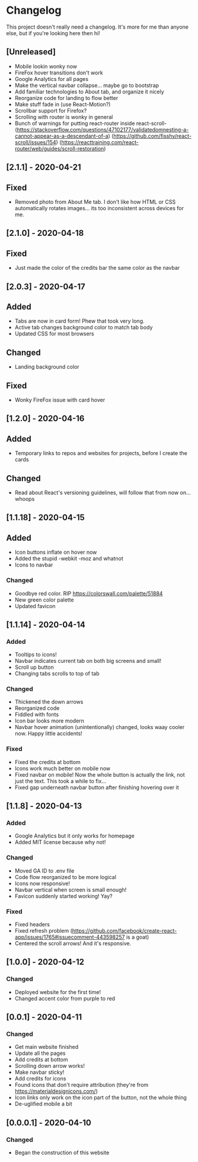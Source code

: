 # Changelog

This project doesn't really need a changelog. It's more for me than anyone else, but if you're looking here then hi!

## [Unreleased]

- Mobile lookin wonky now
- FireFox hover transitions don't work
- Google Analytics for all pages
- Make the vertical navbar collapse... maybe go to bootstrap
- Add familiar technologies to About tab, and organize it nicely
- Reorganize code for landing to flow better
- Make stuff fade in (use React-Motion?)
- Scrollbar support for Firefox?
- Scrolling with router is wonky in general
- Bunch of warnings for putting react-router inside react-scroll- (https://stackoverflow.com/questions/47102177/validatedomnesting-a-cannot-appear-as-a-descendant-of-a) (https://github.com/fisshy/react-scroll/issues/154) (https://reacttraining.com/react-router/web/guides/scroll-restoration)

## [2.1.1] - 2020-04-21

## Fixed

- Removed photo from About Me tab. I don't like how HTML or CSS automatically rotates images... its too inconsistent across devices for me.

## [2.1.0] - 2020-04-18

## Fixed

- Just made the color of the credits bar the same color as the navbar

## [2.0.3] - 2020-04-17

## Added

- Tabs are now in card form! Phew that took very long.
- Active tab changes background color to match tab body
- Updated CSS for most browsers

## Changed

- Landing background color

## Fixed

- Wonky FireFox issue with card hover

## [1.2.0] - 2020-04-16

## Added

- Temporary links to repos and websites for projects, before I create the cards

## Changed

- Read about React's versioning guidelines, will follow that from now on... whoops

## [1.1.18] - 2020-04-15

## Added

- Icon buttons inflate on hover now
- Added the stupid -webkit -moz and whatnot
- Icons to navbar

### Changed

- Goodbye red color. RIP https://colorswall.com/palette/51884
- New green color palette
- Updated favicon

## [1.1.14] - 2020-04-14

### Added

- Tooltips to icons!
- Navbar indicates current tab on both big screens and small!
- Scroll up button
- Changing tabs scrolls to top of tab

### Changed

- Thickened the down arrows
- Reorganized code
- Fiddled with fonts
- Icon bar looks more modern
- Navbar hover animation (unintentionally) changed, looks waay cooler now. Happy little accidents!

### Fixed

- Fixed the credits at bottom
- Icons work much better on mobile now
- Fixed navbar on mobile! Now the whole button is actually the link, not just the text. This took a while to fix...
- Fixed gap underneath navbar button after finishing hovering over it

## [1.1.8] - 2020-04-13

### Added

- Google Analytics but it only works for homepage
- Added MIT license because why not!

### Changed

- Moved GA ID to .env file
- Code flow reorganized to be more logical
- Icons now responsive!
- Navbar vertical when screen is small enough!
- Favicon suddenly started working! Yay?

### Fixed

- Fixed headers
- Fixed refresh problem (https://github.com/facebook/create-react-app/issues/1765#issuecomment-443598257 is a goat)
- Centered the scroll arrows! And it's responsive.

## [1.0.0] - 2020-04-12

### Changed

- Deployed website for the first time!
- Changed accent color from purple to red

## [0.0.1] - 2020-04-11

### Changed

- Get main website finished
- Update all the pages
- Add credits at bottom
- Scrolling down arrow works!
- Make navbar sticky!
- Add credits for icons
- Found icons that don't require attribution (they're from https://materialdesignicons.com/)
- Icon links only work on the icon part of the button, not the whole thing
- De-uglified mobile a bit

## [0.0.0.1] - 2020-04-10

### Changed

- Began the construction of this website
